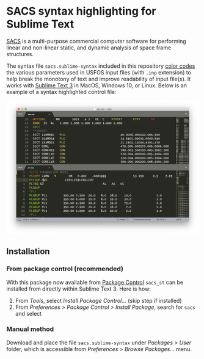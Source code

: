 # SACS syntax highlighting for Sublime Text

[SACS] is a multi-purpose commercial computer software for performing linear and non-linear static, and dynamic analysis of space frame structures.

The syntax file `sacs.sublime-syntax` included in this repository [color codes][s] the various parameters used in USFOS input files (with `.inp` extension) to help break the monotony of text and improve readability of input file(s). It works with [Sublime Text 3][st] in MacOS, Windows 10, or Linux. Below is an example of a syntax highlighted control file:

![SACS input files syntax highlighted in Sublime Text](./sacs_st.png)

## Installation

### From package control (recommended)

With this package now available from [Package Control][pkg] `sacs_st` can be installed from directly within Sublime Text 3. Here is how:

1. From _Tools_, select _Install Package Control..._ (skip step if installed)
2. From _Preferences > Package Control > Install Package_, search for `sacs` and select

### Manual method

Download and place the file `sacs.sublime-syntax` under _Packages > User_ folder, which is accessible from _Preferences > Browse Packages..._ menu.

[SACS]: https://www.bentley.com/en/products/brands/sacs
[s]: https://en.wikipedia.org/wiki/Syntax_highlighting "Syntax highlighting"
[st]: https://www.sublimetext.com/ "Sublime Text - A sophisticated text editor for code, markup and prose"
[pkg]: https://packagecontrol.io/packages/SACS
